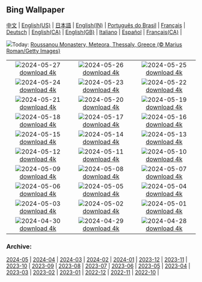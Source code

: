 ## Bing Wallpaper
[中文](README.md) |                     [English(US)](en-US.md) |                     [日本語](ja-JP.md) |                     [English(IN)](en-IN.md) |                     [Português do Brasil](pt-BR.md) |                     [Français](fr-FR.md) |                     [Deutsch](de-DE.md) |                     [English(CA)](en-CA.md) |                     [English(GB)](en-GB.md) |                     [Italiano](it-IT.md) |                     [Español](es-ES.md) |                     [Français(CA)](fr-CA.md) |                    

![](https://www.bing.com/th?id=OHR.MeteoraMonastery_EN-IN0876656339_UHD.jpg&w=1000)Today: [Roussanou Monastery, Meteora, Thessaly, Greece (© Marius Roman/Getty Images)](https://www.bing.com/th?id=OHR.MeteoraMonastery_EN-IN0876656339_UHD.jpg)

|      |      |      |
| :----: | :----: | :----: |
|![](https://www.bing.com/th?id=OHR.ShivaDarasuram_EN-IN5077554474_UHD.jpg&pid=hp&w=384&h=216&rs=1&c=4)2024-05-27 [download 4k](https://www.bing.com/th?id=OHR.ShivaDarasuram_EN-IN5077554474_UHD.jpg)|![](https://www.bing.com/th?id=OHR.MethowWildflowers_EN-IN4970374222_UHD.jpg&pid=hp&w=384&h=216&rs=1&c=4)2024-05-26 [download 4k](https://www.bing.com/th?id=OHR.MethowWildflowers_EN-IN4970374222_UHD.jpg)|![](https://www.bing.com/th?id=OHR.MoroccoBenhaddou_EN-IN4913242303_UHD.jpg&pid=hp&w=384&h=216&rs=1&c=4)2024-05-25 [download 4k](https://www.bing.com/th?id=OHR.MoroccoBenhaddou_EN-IN4913242303_UHD.jpg)|
|![](https://www.bing.com/th?id=OHR.OrdesaNationalPark_EN-IN4789684794_UHD.jpg&pid=hp&w=384&h=216&rs=1&c=4)2024-05-24 [download 4k](https://www.bing.com/th?id=OHR.OrdesaNationalPark_EN-IN4789684794_UHD.jpg)|![](https://www.bing.com/th?id=OHR.IndianStarTortoise_EN-IN7003674028_UHD.jpg&pid=hp&w=384&h=216&rs=1&c=4)2024-05-23 [download 4k](https://www.bing.com/th?id=OHR.IndianStarTortoise_EN-IN7003674028_UHD.jpg)|![](https://www.bing.com/th?id=OHR.SnowGumTasmania_EN-IN6798155593_UHD.jpg&pid=hp&w=384&h=216&rs=1&c=4)2024-05-22 [download 4k](https://www.bing.com/th?id=OHR.SnowGumTasmania_EN-IN6798155593_UHD.jpg)|
|![](https://www.bing.com/th?id=OHR.MalaysiaTea_EN-IN6409781415_UHD.jpg&pid=hp&w=384&h=216&rs=1&c=4)2024-05-21 [download 4k](https://www.bing.com/th?id=OHR.MalaysiaTea_EN-IN6409781415_UHD.jpg)|![](https://www.bing.com/th?id=OHR.HoneycombBee_EN-IN5264559093_UHD.jpg&pid=hp&w=384&h=216&rs=1&c=4)2024-05-20 [download 4k](https://www.bing.com/th?id=OHR.HoneycombBee_EN-IN5264559093_UHD.jpg)|![](https://www.bing.com/th?id=OHR.VernazzaItaly_EN-IN5043240233_UHD.jpg&pid=hp&w=384&h=216&rs=1&c=4)2024-05-19 [download 4k](https://www.bing.com/th?id=OHR.VernazzaItaly_EN-IN5043240233_UHD.jpg)|
|![](https://www.bing.com/th?id=OHR.MuseumWhale_EN-IN4765329631_UHD.jpg&pid=hp&w=384&h=216&rs=1&c=4)2024-05-18 [download 4k](https://www.bing.com/th?id=OHR.MuseumWhale_EN-IN4765329631_UHD.jpg)|![](https://www.bing.com/th?id=OHR.TarangireElephants_EN-IN4532502651_UHD.jpg&pid=hp&w=384&h=216&rs=1&c=4)2024-05-17 [download 4k](https://www.bing.com/th?id=OHR.TarangireElephants_EN-IN4532502651_UHD.jpg)|![](https://www.bing.com/th?id=OHR.DayOfLight_EN-IN3415387303_UHD.jpg&pid=hp&w=384&h=216&rs=1&c=4)2024-05-16 [download 4k](https://www.bing.com/th?id=OHR.DayOfLight_EN-IN3415387303_UHD.jpg)|
|![](https://www.bing.com/th?id=OHR.BlueCityIndia_EN-IN3177982227_UHD.jpg&pid=hp&w=384&h=216&rs=1&c=4)2024-05-15 [download 4k](https://www.bing.com/th?id=OHR.BlueCityIndia_EN-IN3177982227_UHD.jpg)|![](https://www.bing.com/th?id=OHR.CarlsbadNP_EN-IN3004884534_UHD.jpg&pid=hp&w=384&h=216&rs=1&c=4)2024-05-14 [download 4k](https://www.bing.com/th?id=OHR.CarlsbadNP_EN-IN3004884534_UHD.jpg)|![](https://www.bing.com/th?id=OHR.NamibiaCanyon_EN-IN2812270328_UHD.jpg&pid=hp&w=384&h=216&rs=1&c=4)2024-05-13 [download 4k](https://www.bing.com/th?id=OHR.NamibiaCanyon_EN-IN2812270328_UHD.jpg)|
|![](https://www.bing.com/th?id=OHR.GuanacoMother_EN-IN2535708890_UHD.jpg&pid=hp&w=384&h=216&rs=1&c=4)2024-05-12 [download 4k](https://www.bing.com/th?id=OHR.GuanacoMother_EN-IN2535708890_UHD.jpg)|![](https://www.bing.com/th?id=OHR.TexasIndigoBunting_EN-IN8017166670_UHD.jpg&pid=hp&w=384&h=216&rs=1&c=4)2024-05-11 [download 4k](https://www.bing.com/th?id=OHR.TexasIndigoBunting_EN-IN8017166670_UHD.jpg)|![](https://www.bing.com/th?id=OHR.MisoolRajaAmpat_EN-IN2026681829_UHD.jpg&pid=hp&w=384&h=216&rs=1&c=4)2024-05-10 [download 4k](https://www.bing.com/th?id=OHR.MisoolRajaAmpat_EN-IN2026681829_UHD.jpg)|
|![](https://www.bing.com/th?id=OHR.EmirganPark_EN-IN1713260535_UHD.jpg&pid=hp&w=384&h=216&rs=1&c=4)2024-05-09 [download 4k](https://www.bing.com/th?id=OHR.EmirganPark_EN-IN1713260535_UHD.jpg)|![](https://www.bing.com/th?id=OHR.PortMarseille_EN-IN7480863475_UHD.jpg&pid=hp&w=384&h=216&rs=1&c=4)2024-05-08 [download 4k](https://www.bing.com/th?id=OHR.PortMarseille_EN-IN7480863475_UHD.jpg)|![](https://www.bing.com/th?id=OHR.LittleDuckling_EN-IN1177865327_UHD.jpg&pid=hp&w=384&h=216&rs=1&c=4)2024-05-07 [download 4k](https://www.bing.com/th?id=OHR.LittleDuckling_EN-IN1177865327_UHD.jpg)|
|![](https://www.bing.com/th?id=OHR.TheRoachesPeakDistrict_EN-IN0923215557_UHD.jpg&pid=hp&w=384&h=216&rs=1&c=4)2024-05-06 [download 4k](https://www.bing.com/th?id=OHR.TheRoachesPeakDistrict_EN-IN0923215557_UHD.jpg)|![](https://www.bing.com/th?id=OHR.KeralaRiver_EN-IN0661487977_UHD.jpg&pid=hp&w=384&h=216&rs=1&c=4)2024-05-05 [download 4k](https://www.bing.com/th?id=OHR.KeralaRiver_EN-IN0661487977_UHD.jpg)|![](https://www.bing.com/th?id=OHR.JediMonastery_EN-IN0109731817_UHD.jpg&pid=hp&w=384&h=216&rs=1&c=4)2024-05-04 [download 4k](https://www.bing.com/th?id=OHR.JediMonastery_EN-IN0109731817_UHD.jpg)|
|![](https://www.bing.com/th?id=OHR.SonoranSpring_EN-IN9627232224_UHD.jpg&pid=hp&w=384&h=216&rs=1&c=4)2024-05-03 [download 4k](https://www.bing.com/th?id=OHR.SonoranSpring_EN-IN9627232224_UHD.jpg)|![](https://www.bing.com/th?id=OHR.CratersOfTheMoon_EN-IN2412374583_UHD.jpg&pid=hp&w=384&h=216&rs=1&c=4)2024-05-02 [download 4k](https://www.bing.com/th?id=OHR.CratersOfTheMoon_EN-IN2412374583_UHD.jpg)|![](https://www.bing.com/th?id=OHR.MaharashtraDayIN_EN-IN1070524150_UHD.jpg&pid=hp&w=384&h=216&rs=1&c=4)2024-05-01 [download 4k](https://www.bing.com/th?id=OHR.MaharashtraDayIN_EN-IN1070524150_UHD.jpg)|
|![](https://www.bing.com/th?id=OHR.CheetahRain_EN-IN0742393676_UHD.jpg&pid=hp&w=384&h=216&rs=1&c=4)2024-04-30 [download 4k](https://www.bing.com/th?id=OHR.CheetahRain_EN-IN0742393676_UHD.jpg)|![](https://www.bing.com/th?id=OHR.TulouFujian_EN-IN0492710943_UHD.jpg&pid=hp&w=384&h=216&rs=1&c=4)2024-04-29 [download 4k](https://www.bing.com/th?id=OHR.TulouFujian_EN-IN0492710943_UHD.jpg)|![](https://www.bing.com/th?id=OHR.GuadalupeTexas_EN-IN9443629617_UHD.jpg&pid=hp&w=384&h=216&rs=1&c=4)2024-04-28 [download 4k](https://www.bing.com/th?id=OHR.GuadalupeTexas_EN-IN9443629617_UHD.jpg)|


### Archive:
[2024-05](archive/en-IN/202405/README.md) | [2024-04](archive/en-IN/202404/README.md) | [2024-03](archive/en-IN/202403/README.md) | [2024-02](archive/en-IN/202402/README.md) | [2024-01](archive/en-IN/202401/README.md) | [2023-12](archive/en-IN/202312/README.md) | [2023-11](archive/en-IN/202311/README.md) | [2023-10](archive/en-IN/202310/README.md) | [2023-09](archive/en-IN/202309/README.md) | [2023-08](archive/en-IN/202308/README.md) | [2023-07](archive/en-IN/202307/README.md) | [2023-06](archive/en-IN/202306/README.md) | [2023-05](archive/en-IN/202305/README.md) | [2023-04](archive/en-IN/202304/README.md) | [2023-03](archive/en-IN/202303/README.md) | [2023-02](archive/en-IN/202302/README.md) | [2023-01](archive/en-IN/202301/README.md) | [2022-12](archive/en-IN/202212/README.md) | [2022-11](archive/en-IN/202211/README.md) | [2022-10](archive/en-IN/202210/README.md) | 